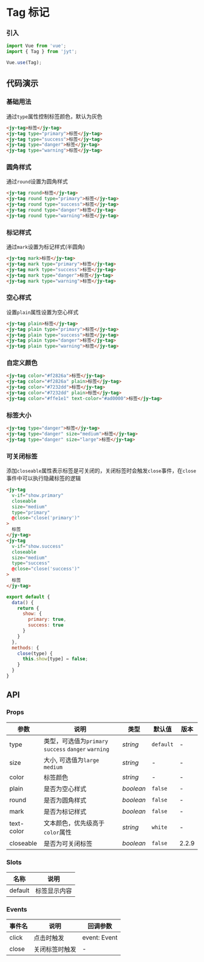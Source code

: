 # Tag 标记

### 引入

``` javascript
import Vue from 'vue';
import { Tag } from 'jyt';

Vue.use(Tag);
```

## 代码演示

### 基础用法

通过`type`属性控制标签颜色，默认为灰色

```html
<jy-tag>标签</jy-tag>
<jy-tag type="primary">标签</jy-tag>
<jy-tag type="success">标签</jy-tag>
<jy-tag type="danger">标签</jy-tag>
<jy-tag type="warning">标签</jy-tag>
```

### 圆角样式

通过`round`设置为圆角样式

```html
<jy-tag round>标签</jy-tag>
<jy-tag round type="primary">标签</jy-tag>
<jy-tag round type="success">标签</jy-tag>
<jy-tag round type="danger">标签</jy-tag>
<jy-tag round type="warning">标签</jy-tag>
```

### 标记样式

通过`mark`设置为标记样式(半圆角)

```html
<jy-tag mark>标签</jy-tag>
<jy-tag mark type="primary">标签</jy-tag>
<jy-tag mark type="success">标签</jy-tag>
<jy-tag mark type="danger">标签</jy-tag>
<jy-tag mark type="warning">标签</jy-tag>
```

### 空心样式

设置`plain`属性设置为空心样式

```html
<jy-tag plain>标签</jy-tag>
<jy-tag plain type="primary">标签</jy-tag>
<jy-tag plain type="success">标签</jy-tag>
<jy-tag plain type="danger">标签</jy-tag>
<jy-tag plain type="warning">标签</jy-tag>
```

### 自定义颜色

```html
<jy-tag color="#f2826a">标签</jy-tag>
<jy-tag color="#f2826a" plain>标签</jy-tag>
<jy-tag color="#7232dd">标签</jy-tag>
<jy-tag color="#7232dd" plain>标签</jy-tag>
<jy-tag color="#ffe1e1" text-color="#ad0000">标签</jy-tag>
```

### 标签大小

```html
<jy-tag type="danger">标签</jy-tag>
<jy-tag type="danger" size="medium">标签</jy-tag>
<jy-tag type="danger" size="large">标签</jy-tag>
```

### 可关闭标签

添加`closeable`属性表示标签是可关闭的，关闭标签时会触发`close`事件，在`close`事件中可以执行隐藏标签的逻辑

```html
<jy-tag
  v-if="show.primary"
  closeable
  size="medium"
  type="primary"
  @close="close('primary')"
>
  标签
</jy-tag>
<jy-tag
  v-if="show.success"
  closeable
  size="medium"
  type="success"
  @close="close('success')"
>
  标签
</jy-tag>
```

```js
export default {
  data() {
    return {
      show: {
        primary: true,
        success: true
      }
    }
  },
  methods: {
    close(type) {
      this.show[type] = false;
    }
  }
}
```

## API

### Props

| 参数 | 说明 | 类型 | 默认值 | 版本 |
|------|------|------|------|------|
| type | 类型，可选值为`primary` `success` `danger` `warning` | *string* | `default` | - |
| size | 大小, 可选值为`large` `medium` | *string* | - | - |
| color | 标签颜色 | *string* | - | - |
| plain | 是否为空心样式 | *boolean* | `false` | - |
| round | 是否为圆角样式 | *boolean* | `false` | - |
| mark | 是否为标记样式 | *boolean* | `false` | - |
| text-color | 文本颜色，优先级高于`color`属性 | *string* | `white` | - |
| closeable | 是否为可关闭标签 | *boolean* | `false` | 2.2.9 |

### Slots

| 名称 | 说明 |
|------|------|
| default | 标签显示内容 |

### Events

| 事件名 | 说明 | 回调参数 |
|------|------|------|
| click | 点击时触发 | event: Event |
| close | 关闭标签时触发 | - |
